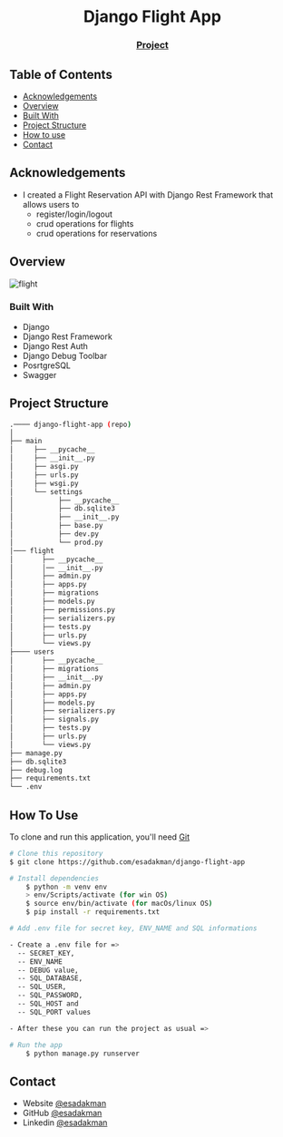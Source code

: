 <!-- Please update value in the {}  -->

<h1 align="center">Django Flight App</h1>

<div align="center">
  <h3> 
    <a href="https://github.com/esadakman/django-flight-app">
      Project
    </a> 
  </h3>
</div>

<!-- TABLE OF CONTENTS -->

## Table of Contents

- [Acknowledgements](#acknowledgements)
- [Overview](#overview)
- [Built With](#built-with)
- [Project Structure](#project-structure)
- [How to use](#how-to-use)
- [Contact](#contact)


## Acknowledgements

- I created a Flight Reservation API with Django Rest Framework that allows users to
    - register/login/logout
    - crud operations for flights
    - crud operations for reservations

<!-- OVERVIEW -->
## Overview

![flight](https://user-images.githubusercontent.com/98649983/193425444-38f82341-9bd8-4981-ac5a-fb35e07dd4e6.gif)


### Built With

<!-- This section should list any major frameworks that you built your project using. Here are a few examples.-->

- Django
- Django Rest Framework
- Django Rest Auth
- Django Debug Toolbar
- PosrtgreSQL
- Swagger

## Project Structure

```bash
.──── django-flight-app (repo)
│
├── main
│     ├── __pycache__ 
│     ├── __init__.py 
│     ├── asgi.py
│     ├── urls.py
│     ├── wsgi.py
│     └── settings
│           ├── __pycache__
│           ├── db.sqlite3
│           ├── __init__.py 
│           ├── base.py
│           ├── dev.py 
│           └── prod.py
│─── flight
│       ├── __pycache__
│       │── __init__.py
│       ├── admin.py
│       ├── apps.py
│       ├── migrations
│       ├── models.py 
│       ├── permissions.py 
│       ├── serializers.py 
│       ├── tests.py
│       ├── urls.py
│       └── views.py
├──── users
│       ├── __pycache__
│       ├── migrations
│       ├── __init__.py
│       ├── admin.py
│       ├── apps.py
│       ├── models.py
│       ├── serializers.py
│       ├── signals.py 
│       ├── tests.py
│       ├── urls.py
│       └── views.py 
├── manage.py
├── db.sqlite3
├── debug.log
├── requirements.txt
└── .env

```

## How To Use 

To clone and run this application, you'll need [Git](https://git-scm.com)

```bash
# Clone this repository
$ git clone https://github.com/esadakman/django-flight-app 

# Install dependencies
    $ python -m venv env
    > env/Scripts/activate (for win OS)
    $ source env/bin/activate (for macOs/linux OS)
    $ pip install -r requirements.txt 

# Add .env file for secret key, ENV_NAME and SQL informations 

- Create a .env file for =>
  -- SECRET_KEY,
  -- ENV_NAME  
  -- DEBUG value, 
  -- SQL_DATABASE,
  -- SQL_USER,
  -- SQL_PASSWORD,
  -- SQL_HOST and
  -- SQL_PORT values

- After these you can run the project as usual => 

# Run the app
    $ python manage.py runserver
```

## Contact

- Website [@esadakman](https://esadakman.github.io/)
- GitHub [@esadakman](https://github.com/esadakman)
- Linkedin [@esadakman](https://www.linkedin.com/in/esadakman/)

 